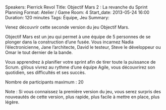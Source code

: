 Speakers: Pierrick Revol
Title: Objectif Mars 2 : La revanche du Sprint Planning
Format: Atelier / Game
Room: 4
Start_date: 2013-05-24 16:00
Duration: 120 minutes
Tags: Équipe, Jeu
Summary:

Venez découvrir cette seconde version du jeu Objectif Mars.

Objectif Mars est un jeu qui permet à une équipe de 5 personnes de se plonger dans la construction d’une fusée.
Vous incarnez Nadia l’électronicienne, Jane l’architecte, David le testeur, Steve le développeur ou Omar le tout dernier de la bande.

Vous apprendrez à planifier votre sprint afin de tirer toute la puissance de Scrum.
gVous vivrez au rythme d’une équipe Agile, vous découvrirez son quotidien, ses difficultés et ses succès.

Nombre de participants maximum : 20

Note : Si vous connaissez la première version du jeu, vous serez surpris des nouveautés de cette version, plus rapide, plus facile à mettre en place, plus légère.
